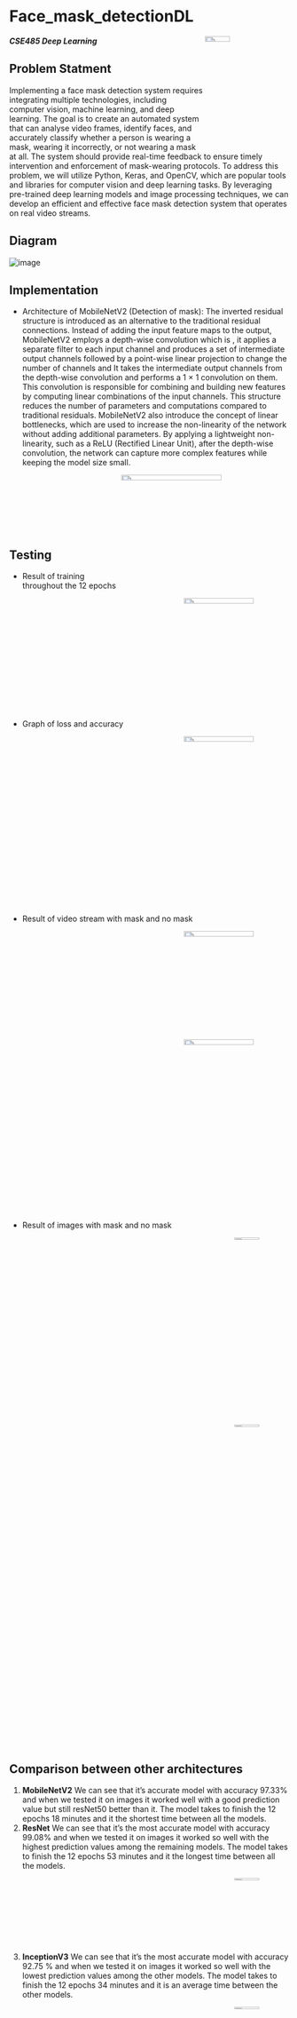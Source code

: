 # Face_mask_detectionDL

<img src="https://github.com/Nouran-saad/Face_mask_detectionDL/assets/55962261/47dc65ff-1817-4c3b-9f3c-db4871e3f806"  width="30%" height="5%" align="right">

***CSE485 Deep Learning***
## Problem Statment
Implementing a face mask detection system requires integrating multiple technologies, including computer vision, machine learning, and deep learning. The goal is to create an automated system that can analyse video frames, identify faces, and accurately classify whether a person is wearing a mask, wearing it incorrectly, or not wearing a mask at all. The system should provide real-time feedback to ensure timely intervention and enforcement of mask-wearing protocols.
To address this problem, we will utilize Python, Keras, and OpenCV, which are popular tools and libraries for computer vision and deep learning tasks. By leveraging pre-trained deep learning models and image processing techniques, we can develop an efficient and effective face mask detection system that operates on real video streams.

## Diagram
![image](https://github.com/Nouran-saad/Face_mask_detectionDL/assets/55962261/192bb94b-6e90-4169-ba6d-7309fa7d3502)

## Implementation
* Architecture of MobileNetV2 (Detection of mask):
The inverted residual structure is introduced as an alternative to the traditional residual connections. Instead of adding the input feature maps to the output, MobileNetV2 employs a depth-wise convolution which is , it applies a separate filter to each input channel and produces a set of intermediate output channels followed by a point-wise linear projection to change the number of channels and It takes the intermediate output channels from the depth-wise convolution and performs a 1 × 1 convolution on them. This convolution is responsible for combining and building new features by computing linear combinations of the input channels. This structure reduces the number of parameters and computations compared to traditional residuals.
MobileNetV2 also introduce the concept of linear bottlenecks, which are used to increase the non-linearity of the network without adding additional parameters. By applying a lightweight non-linearity, such as a ReLU (Rectified Linear Unit), after the depth-wise convolution, the network can capture more complex features while keeping the model size small.

<img src="https://github.com/Nouran-saad/Face_mask_detectionDL/assets/55962261/8386b3d9-b972-4305-b914-ad44e747820f"  width="60%" height="5%" align="right">

<br />
<br />
<br />
<br />
<br />
<br />


## Testing
* Result of training throughout the 12 epochs
<p align="center">
<img src="https://github.com/Nouran-saad/Face_mask_detectionDL/assets/55962261/891bdfa9-8fac-46d6-b915-82aaa7f04e5d"  width="50%" height="5%" align="right">
</p>

<br />
<br />
<br />
<br />
<br />
<br />
<br />
<br />
<br />
<br />
<br />
<br />



* Graph of loss and accuracy
<p align="center">
<img src="https://github.com/Nouran-saad/Face_mask_detectionDL/assets/55962261/e71bdf8f-3532-48e8-9960-b403d965fa81"  width="50%" height="5%" align="right">
</p>
<br />
<br />
<br />
<br />
<br />
<br />
<br />
<br />
<br />
<br />
<br />
<br />
<br />
<br />
<br />
<br />
<br />
<br />


* Result of video stream with mask and no mask
<p align="center">
<img src="https://github.com/Nouran-saad/Face_mask_detectionDL/assets/55962261/d19a5271-a24d-4727-a2aa-fdaae6035207"  width="50%" height="5%" align="right">
</p>
<br />
<br />
<br />
<br />
<br />
<br />
<br />
<br />

<p align="center">
<img src="https://github.com/Nouran-saad/Face_mask_detectionDL/assets/55962261/d98018ed-df28-4f11-bcd7-9328a41e2ca6"  width="50%" height="5%" align="right">
</p>

<br />
<br />
<br />
<br />
<br />
<br />
<br />
<br />
<br />
<br />
<br />
<br />
<br />
<br />
<br />
<br />
<br />
<br />
<br />
<br />
<br />

* Result of images with mask and no mask
<p align="center">
<img src="https://github.com/Nouran-saad/Face_mask_detectionDL/assets/55962261/8034fa61-5243-4fa0-92ef-271e824af43e"  width="30%" height="2%" align="right">
</p>

<br />
<br />
<br />
<br />
<br />
<br />
<br />
<br />
<br />
<br />
<br />
<br />
<br />
<br />
<br />
<br />
<br />
<br />
<br />

<p align="center">
<img src="https://github.com/Nouran-saad/Face_mask_detectionDL/assets/55962261/85051949-ce54-4511-90bc-2e1551025dbe"  width="30%" height="2%" align="right">
</p>


<br />
<br />
<br />
<br />
<br />
<br />
<br />
<br />
<br />
<br />
<br />
<br />
<br />
<br />
<br />
<br />
<br />
<br />
<br />
<br />
<br />
<br />
<br />
<br />
<br />
<br />
<br />
<br />
<br />
<br />
<br />
<br />
<br />
<br />

## Comparison between other architectures
1.  **MobileNetV2**
We can see that it’s accurate model with accuracy 97.33% and when we tested it on images it worked well with a good prediction value but still resNet50 better than it.
The model takes to finish the 12 epochs 18 minutes and it the shortest time between all the models. 
2.  **ResNet**
We can see that it’s the most accurate model with accuracy 99.08% and when we tested it on images it worked so well with the highest prediction values among the remaining models. 
The model takes to finish the 12 epochs 53 minutes and it the longest time between all the models. 
<p align="center">
<img src="https://github.com/Nouran-saad/Face_mask_detectionDL/assets/55962261/2348f839-ef16-419f-ad51-37bcb4d8cfc3"  width="30%" height="2%" align="right">
</p>

<br />
<br />
<br />
<br />
<br />
<br />
<br />

3. **InceptionV3**
   We can see that it’s the most accurate model with accuracy 92.75 % and when we tested it on images it worked so well with the lowest prediction values among the other models. 
The model takes to finish the 12 epochs 34 minutes and it is an average time between the other models.
<p align="center">
<img src="https://github.com/Nouran-saad/Face_mask_detectionDL/assets/55962261/f38a832c-3b2b-450c-a997-923919429347"  width="30%" height="2%" align="right">
</p>


